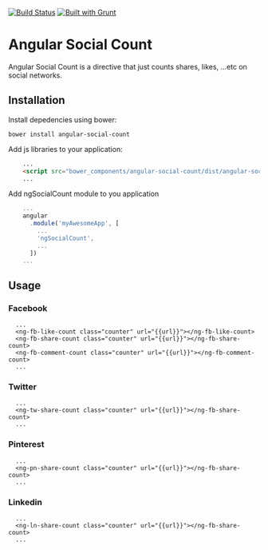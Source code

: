 [![Build Status](https://travis-ci.org/bahaaldine/angular-social-count.svg?branch=master)](https://travis-ci.org/bahaaldine/angular-social-count)
[![Built with Grunt](https://cdn.gruntjs.com/builtwith.png)](http://gruntjs.com/)

# Angular Social Count

Angular Social Count is a directive that just counts shares, likes, ...etc on social networks.

## Installation

Install depedencies using bower: 
```
bower install angular-social-count
```

Add js libraries to your application:
```html
	...
	<script src="bower_components/angular-social-count/dist/angular-social-count.js"></script>
    ...
```

Add ngSocialCount module to you application
```javascript
	...
	angular
	  .module('myAwesomeApp', [
	    ...
	    'ngSocialCount',
	    ...
	  ])
	...
```

## Usage

### Facebook
```
  ...
  <ng-fb-like-count class="counter" url="{{url}}"></ng-fb-like-count>
  <ng-fb-share-count class="counter" url="{{url}}"></ng-fb-share-count>
  <ng-fb-comment-count class="counter" url="{{url}}"></ng-fb-comment-count>
  ...
```

### Twitter
```
  ...
  <ng-tw-share-count class="counter" url="{{url}}"></ng-fb-share-count>
  ...
```

### Pinterest
```
  ...
  <ng-pn-share-count class="counter" url="{{url}}"></ng-fb-share-count>
  ...
```

### Linkedin
```
  ...
  <ng-ln-share-count class="counter" url="{{url}}"></ng-fb-share-count>
  ...
```
